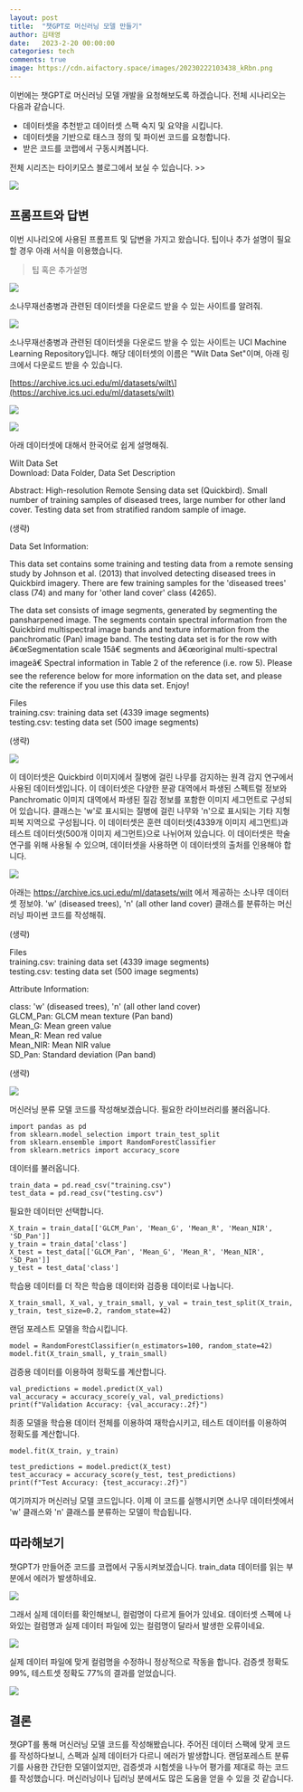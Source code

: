 ```yaml
---
layout: post
title:  "챗GPT로 머신러닝 모델 만들기"
author: 김태영
date:   2023-2-20 00:00:00
categories: tech
comments: true
image: https://cdn.aifactory.space/images/20230222103438_kRbn.png
---
```

이번에는 챗GPT로 머신러닝 모델 개발을 요청해보도록 하겠습니다. 전체 시나리오는 다음과 같습니다. 

*   데이터셋을 추천받고 데이터셋 스팩 숙지 및 요약을 시킵니다.
*   데이터셋을 기반으로 태스크 정의 및 파이썬 코드를 요청합니다.
*   받은 코드를 코랩에서 구동시켜봅니다.

전체 시리즈는 타이키모스 블로그에서 보실 수 있습니다. >> 

![](https://cdn.aifactory.space/images/20230222201703_uCQu.png)

프롬프트와 답변
--------

이번 시나리오에 사용된 프롬프트 및 답변을 가지고 왔습니다. 팁이나 추가 설명이 필요할 경우 아래 서식을 이용했습니다.

> 팁 혹은 추가설명

![](https://cdn.aifactory.space/images/20230222204319_LmVO.png)

소나무재선충병과 관련된 데이터셋을 다운로드 받을 수 있는 사이트를 알려줘.

![](https://cdn.aifactory.space/images/20230222204335_FIWw.png)

소나무재선충병과 관련된 데이터셋을 다운로드 받을 수 있는 사이트는 UCI Machine Learning Repository입니다. 해당 데이터셋의 이름은 "Wilt Data Set"이며, 아래 링크에서 다운로드 받을 수 있습니다.

\[https://archive.ics.uci.edu/ml/datasets/wilt\](https://archive.ics.uci.edu/ml/datasets/wilt)

![](https://cdn.aifactory.space/images/20230222210006_xwHN.png)

![](https://cdn.aifactory.space/images/20230222204319_LmVO.png)

아래 데이터셋에 대해서 한국어로 쉽게 설명해줘. 

Wilt Data Set  
Download: Data Folder, Data Set Description

Abstract: High-resolution Remote Sensing data set (Quickbird). Small number of training samples of diseased trees, large number for other land cover. Testing data set from stratified random sample of image.

(생략)

Data Set Information:

This data set contains some training and testing data from a remote sensing study by Johnson et al. (2013) that involved detecting diseased trees in Quickbird imagery. There are few training samples for the 'diseased trees' class (74) and many for 'other land cover' class (4265).

The data set consists of image segments, generated by segmenting the pansharpened image. The segments contain spectral information from the Quickbird multispectral image bands and texture information from the panchromatic (Pan) image band. The testing data set is for the row with â€œSegmentation scale 15â€ segments and â€œoriginal multi-spectral imageâ€ Spectral information in Table 2 of the reference (i.e. row 5). Please see the reference below for more information on the data set, and please cite the reference if you use this data set. Enjoy!

Files  
training.csv: training data set (4339 image segments)  
testing.csv: testing data set (500 image segments)

(생략)

![](https://cdn.aifactory.space/images/20230222204335_FIWw.png)

이 데이터셋은 Quickbird 이미지에서 질병에 걸린 나무를 감지하는 원격 감지 연구에서 사용된 데이터셋입니다. 이 데이터셋은 다양한 분광 대역에서 파생된 스펙트럴 정보와 Panchromatic 이미지 대역에서 파생된 질감 정보를 포함한 이미지 세그먼트로 구성되어 있습니다. 클래스는 'w'로 표시되는 질병에 걸린 나무와 'n'으로 표시되는 기타 지형 피복 지역으로 구성됩니다. 이 데이터셋은 훈련 데이터셋(4339개 이미지 세그먼트)과 테스트 데이터셋(500개 이미지 세그먼트)으로 나뉘어져 있습니다. 이 데이터셋은 학술 연구를 위해 사용될 수 있으며, 데이터셋을 사용하면 이 데이터셋의 출처를 인용해야 합니다.

![](https://cdn.aifactory.space/images/20230222204319_LmVO.png)

아래는 https://archive.ics.uci.edu/ml/datasets/wilt 에서 제공하는 소나무 데이터셋 정보야. 'w' (diseased trees), 'n' (all other land cover) 클래스를 분류하는 머신러닝 파이썬 코드를 작성해줘. 

(생략)

Files  
training.csv: training data set (4339 image segments)  
testing.csv: testing data set (500 image segments)

  
Attribute Information:

class: 'w' (diseased trees), 'n' (all other land cover)  
GLCM\_Pan: GLCM mean texture (Pan band)  
Mean\_G: Mean green value  
Mean\_R: Mean red value  
Mean\_NIR: Mean NIR value  
SD\_Pan: Standard deviation (Pan band)

(생략)

![](https://cdn.aifactory.space/images/20230222204335_FIWw.png)

머신러닝 분류 모델 코드를 작성해보겠습니다. 필요한 라이브러리를 불러옵니다.

    import pandas as pd
    from sklearn.model_selection import train_test_split
    from sklearn.ensemble import RandomForestClassifier
    from sklearn.metrics import accuracy_score

데이터를 불러옵니다.

    train_data = pd.read_csv("training.csv")
    test_data = pd.read_csv("testing.csv")

필요한 데이터만 선택합니다.

    X_train = train_data[['GLCM_Pan', 'Mean_G', 'Mean_R', 'Mean_NIR', 'SD_Pan']]
    y_train = train_data['class']
    X_test = test_data[['GLCM_Pan', 'Mean_G', 'Mean_R', 'Mean_NIR', 'SD_Pan']]
    y_test = test_data['class']

학습용 데이터를 더 작은 학습용 데이터와 검증용 데이터로 나눕니다.

    X_train_small, X_val, y_train_small, y_val = train_test_split(X_train, y_train, test_size=0.2, random_state=42)

랜덤 포레스트 모델을 학습시킵니다.

    model = RandomForestClassifier(n_estimators=100, random_state=42)
    model.fit(X_train_small, y_train_small)

검증용 데이터를 이용하여 정확도를 계산합니다.

    val_predictions = model.predict(X_val)
    val_accuracy = accuracy_score(y_val, val_predictions)
    print(f"Validation Accuracy: {val_accuracy:.2f}")

최종 모델을 학습용 데이터 전체를 이용하여 재학습시키고, 테스트 데이터를 이용하여 정확도를 계산합니다.

    model.fit(X_train, y_train)
    
    test_predictions = model.predict(X_test)
    test_accuracy = accuracy_score(y_test, test_predictions)
    print(f"Test Accuracy: {test_accuracy:.2f}")

여기까지가 머신러닝 모델 코드입니다. 이제 이 코드를 실행시키면 소나무 데이터셋에서 'w' 클래스와 'n' 클래스를 분류하는 모델이 학습됩니다.

따라해보기
-----

챗GPT가 만들어준 코드를 코랩에서 구동시켜보겠습니다. train\_data 데이터를 읽는 부분에서 에러가 발생하네요.

![](https://cdn.aifactory.space/images/20230222210041_VGrn.png)

그래서 실제 데이터를 확인해보니, 컬럼명이 다르게 들어가 있네요. 데이터셋 스펙에 나와있는 컬럼명과 실제 데이터 파일에 있는 컬럼명이 달라서 발생한 오류이네요.

![](https://cdn.aifactory.space/images/20230222210113_EuQW.png)

실제 데이터 파일에 맞게 컬럼명을 수정하니 정상적으로 작동을 합니다. 검증셋 정확도 99%, 테스트셋 정확도 77%의 결과를 얻었습니다. 

![](https://cdn.aifactory.space/images/20230222210206_piZG.png)

결론
--

챗GPT를 통해 머신러닝 모델 코드를 작성해봤습니다. 주어진 데이터 스팩에 맞게 코드를 작성하다보니, 스펙과 실제 데이터가 다르니 에러가 발생합니다. 랜덤포레스트 분류기를 사용한 간단한 모델이었지만, 검증셋과 시험셋을 나누어 평가를 제대로 하는 코드를 작성했습니다. 머신러닝이나 딥러닝 분에서도 많은 도움을 얻을 수 있을 것 같습니다.
